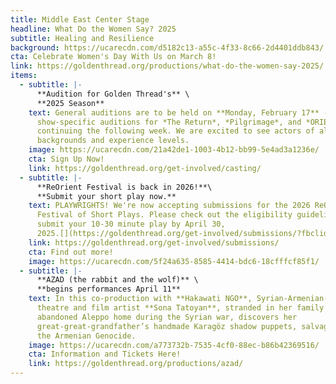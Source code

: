 ```yaml
---
title: Middle East Center Stage
headline: What Do the Women Say? 2025
subtitle: Healing and Resilience
background: https://ucarecdn.com/d5182c13-a55c-4f33-8c66-2d4401ddb843/
cta: Celebrate Women's Day With Us on March 8!
link: https://goldenthread.org/productions/what-do-the-women-say-2025/
items:
  - subtitle: |-
      **A﻿udition for Golden Thread's** \
      **2025 Season**
    text: G﻿eneral auditions are to be held on **Monday, February 17** -- with
      show-specific auditions for *The Return*, *Pilgrimage*, and *ORIENTAL*
      continuing the following week. We are excited to see actors of all
      backgrounds and experience levels.
    image: https://ucarecdn.com/21a42de1-1003-4b12-bb99-5e4ad3a1236e/
    cta: Sign Up Now!
    link: https://goldenthread.org/get-involved/casting/
  - subtitle: |-
      **R﻿eOrient Festival is back in 2026!**\
      **S﻿ubmit your short play now.**
    text: PLAYWRIGHTS! We're now accepting submissions for the 2026 ReOrient
      Festival of Short Plays. Please check out the eligibility guidelines and
      submit your 10-30 minute play by April 30,
      2025.[](https://goldenthread.org/get-involved/submissions/?fbclid=IwZXh0bgNhZW0CMTAAAR0ZjwhZiuJYO9OaANHTx1GKh4XitjNf_Z94khzaJy0s1mi8sRCSYPwyYiE_aem_aX1ndtHFxr2PzAkRx2-Bww)[](https://www.facebook.com/photo/?fbid=1239737697676855&set=a.619873352996629&__cft__[0]=AZUP_m1jb1LUV-4UHZpdG3RZibcuKVBwMF2QDb9Uy1XsfoIFPpYS_Rb8Kua1JPEc3-xQ0nFFQA82q7q0cKuYO1rqYalHASIYEiXhOi5jIwZWtqucR1IA36mIfYOIcvM_at9fKAOQ5FpC3x28lcHTM3qwwy5jUn8QfkQdUn6axydXWUMxboJvOw9uioysfSzAHTU&__tn__=EH-R)
    link: https://goldenthread.org/get-involved/submissions/
    cta: Find out more!
    image: https://ucarecdn.com/5f24a635-8585-4414-bdc6-18cfffcf85f1/
  - subtitle: |-
      **A﻿ZAD (the rabbit and the wolf)** \
      **begins performances April 11**
    text: I﻿n this co-production with **Hakawati NGO**, Syrian-Armenian-American
      theatre and film artist **Sona Tatoyan**, stranded in her family’s
      abandoned Aleppo home during the Syrian war, discovers her
      great-great-grandfather’s handmade Karagöz shadow puppets, salvaged from
      the Armenian Genocide.
    image: https://ucarecdn.com/a773732b-7535-4cf0-88ec-b86b42369516/
    cta: Information and Tickets Here!
    link: https://goldenthread.org/productions/azad/
---
```

